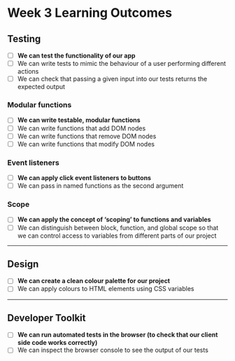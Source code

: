 # Week 3 Learning Outcomes

## Testing

- [ ] **We can test the functionality of our app**
- [ ] We can write tests to mimic the behaviour of a user performing different actions
- [ ] We can check that passing a given input into our tests returns the expected output

### Modular functions

- [ ] **We can write testable, modular functions**
- [ ] We can write functions that add DOM nodes
- [ ] We can write functions that remove DOM nodes
- [ ] We can write functions that modify DOM nodes

### Event listeners

- [ ] **We can apply click event listeners to buttons**
- [ ] We can pass in named functions as the second argument

### Scope

- [ ] **We can apply the concept of ‘scoping’ to functions and variables**
- [ ] We can distinguish between block, function, and global scope so that we can control access to variables from different parts of our project

---

## Design

- [ ] **We can create a clean colour palette for our project**
- [ ] We can apply colours to HTML elements using CSS variables

---

## Developer Toolkit

- [ ] **We can run automated tests in the browser (to check that our client side code works correctly)**
- [ ] We can inspect the browser console to see the output of our tests
